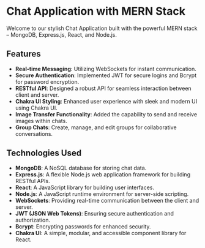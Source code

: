 # Chat Application with MERN Stack

Welcome to our stylish Chat Application built with the powerful MERN stack – MongoDB, Express.js, React, and Node.js. 

## Features

- **Real-time Messaging**: Utilizing WebSockets for instant communication.
- **Secure Authentication**: Implemented JWT for secure logins and Bcrypt for password encryption.
- **RESTful API**: Designed a robust API for seamless interaction between client and server.
- **Chakra UI Styling**: Enhanced user experience with sleek and modern UI using Chakra UI.
- **Image Transfer Functionality**: Added the capability to send and receive images within chats.
- **Group Chats**: Create, manage, and edit groups for collaborative conversations.

## Technologies Used

- **MongoDB**: A NoSQL database for storing chat data.
- **Express.js**: A flexible Node.js web application framework for building RESTful APIs.
- **React**: A JavaScript library for building user interfaces.
- **Node.js**: A JavaScript runtime environment for server-side scripting.
- **WebSockets**: Providing real-time communication between the client and server.
- **JWT (JSON Web Tokens)**: Ensuring secure authentication and authorization.
- **Bcrypt**: Encrypting passwords for enhanced security.
- **Chakra UI**: A simple, modular, and accessible component library for React.

